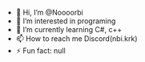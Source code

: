 - 👋 Hi, I’m @Noooorbi
- 👀 I’m interested in programing
- 🌱 I’m currently learning C#, c++
- 📫 How to reach me Discord(nbi.krk)
- ⚡ Fun fact: null

<!---
Noooorbi/Noooorbi is a ✨ special ✨ repository because its `README.md` (this file) appears on your GitHub profile.
You can click the Preview link to take a look at your changes.
--->
